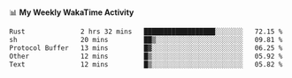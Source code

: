 <!--
**stamp711/stamp711** is a ✨ _special_ ✨ repository because its `README.md` (this file) appears on your GitHub profile.

Here are some ideas to get you started:

- 🔭 I’m currently working on ...
- 🌱 I’m currently learning ...
- 👯 I’m looking to collaborate on ...
- 🤔 I’m looking for help with ...
- 💬 Ask me about ...
- 📫 How to reach me: ...
- 😄 Pronouns: ...
- ⚡ Fun fact: ...
-->

📊 **My Weekly WakaTime Activity**

<!--START_SECTION:waka-->

```txt
Rust              2 hrs 32 mins   ██████████████████░░░░░░░   72.15 %
sh                20 mins         ██▒░░░░░░░░░░░░░░░░░░░░░░   09.81 %
Protocol Buffer   13 mins         █▓░░░░░░░░░░░░░░░░░░░░░░░   06.25 %
Other             12 mins         █▒░░░░░░░░░░░░░░░░░░░░░░░   05.92 %
Text              12 mins         █▒░░░░░░░░░░░░░░░░░░░░░░░   05.82 %
```

<!--END_SECTION:waka-->
